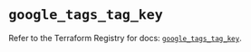 # `google_tags_tag_key`

Refer to the Terraform Registry for docs: [`google_tags_tag_key`](https://registry.terraform.io/providers/hashicorp/google-beta/5.35.0/docs/resources/google_tags_tag_key).
